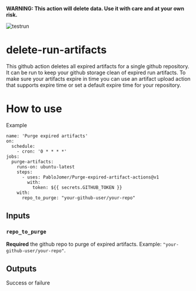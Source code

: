 **WARNING: This action will delete data. Use it with care and at your own risk.**

![testrun](https://github.com/pablojomer/purge-expired-artifacts-action/workflows/build/badge.svg)

# delete-run-artifacts

This github action deletes all expired artifacts for a single github repository. It can be run to 
keep your github storage clean of expired run artifacts. To make sure your artifacts expire in time you can use
an artifact upload action that supports expire time or set a default expire time for your repository.

# How to use
Example

```
name: 'Purge expired artifacts'
on:
  schedule:
    - cron: '0 * * * *'
jobs:
  purge-artifacts:
    runs-on: ubuntu-latest
    steps:
      - uses: PabloJomer/Purge-expired-artifact-actions@v1
        with:
          token: ${{ secrets.GITHUB_TOKEN }}
    with:
      repo_to_purge: "your-github-user/your-repo"
```

## Inputs

### `repo_to_purge`

**Required** the github repo to purge of expired artifacts. Example: `"your-github-user/your-repo"`.

## Outputs

Success or failure
